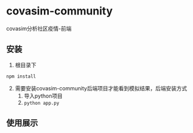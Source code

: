 # covasim-community

covasim分析社区疫情-前端

## 安装

1. 根目录下

```
npm install
```

2. 需要安装covasim-community后端项目才能看到模拟结果，后端安装方式
   1. 导入python项目
   2. `python app.py`

## 使用展示

<href src='README-基于covasim的社区疫情分析说明书.pdf'>
